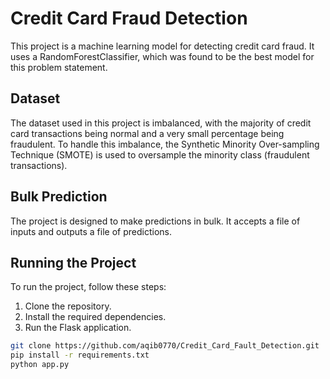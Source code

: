 # Credit Card Fraud Detection

This project is a machine learning model for detecting credit card fraud. It uses a RandomForestClassifier, which was found to be the best model for this problem statement.

## Dataset

The dataset used in this project is imbalanced, with the majority of credit card transactions being normal and a very small percentage being fraudulent. To handle this imbalance, the Synthetic Minority Over-sampling Technique (SMOTE) is used to oversample the minority class (fraudulent transactions).

## Bulk Prediction

The project is designed to make predictions in bulk. It accepts a file of inputs and outputs a file of predictions.

## Running the Project

To run the project, follow these steps:

1. Clone the repository.
2. Install the required dependencies.
3. Run the Flask application.

```bash
git clone https://github.com/aqib0770/Credit_Card_Fault_Detection.git
pip install -r requirements.txt
python app.py
